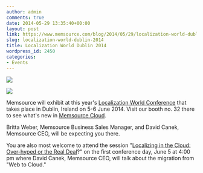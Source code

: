 ```yaml
---
author: admin
comments: true
date: 2014-05-29 13:35:40+00:00
layout: post
link: https://www.memsource.com/blog/2014/05/29/localization-world-dublin-2014/
slug: localization-world-dublin-2014
title: Localization World Dublin 2014
wordpress_id: 2450
categories:
- Events
---
```


[![](/wp-content/uploads/2011/10/localizationWorldLogo.jpg)](http://www.localizationworld.com/lwdub2014/program.php)

[![](/wp-content/uploads/2011/10/localizationWorldLogo-text.gif)](http://www.localizationworld.com/lwdub2014/program.php)

Memsource will exhibit at this year's [Localization World Conference](http://www.localizationworld.com/lwdub2014/program.php) that takes place in Dublin, Ireland on 5-6 June 2014. Visit our booth no. 32 there to see what's new in [Memsource Cloud](http://www.memsource.com/).<!-- more -->

Britta Weber, Memsource Business Sales Manager, and David Canek, Memsource CEO, will be expecting you there.

You are also most welcome to attend the session "[Localizing in the Cloud: Over-hyped or the Real Deal](http://www.localizationworld.com/lwdub2014/programDescription.php#AL4)?" on the first conference day, June 5 at 4:00 pm where David Canek, Memsource CEO, will talk about the migration from "Web to Cloud."
